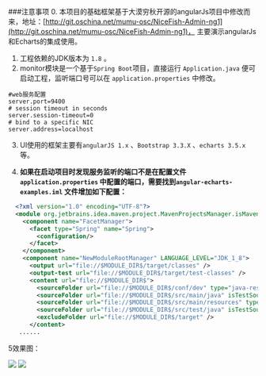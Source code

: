 ###注意事项
0. 本项目的基础框架基于大漠穷秋开源的angularJs项目中修改而来，地址：[http://git.oschina.net/mumu-osc/NiceFish-Admin-ng1](http://git.oschina.net/mumu-osc/NiceFish-Admin-ng1)，  主要演示angularJs和Echarts的集成使用。
1. 工程依赖的JDK版本为 `1.8` 。
2. monitor模块是一个基于`Spring Boot`项目，直接运行 `Application.java` 便可启动工程，监听端口号可以在 `application.properties` 中修改。
```properties
#web服务配置
server.port=9400
# session timeout in seconds
server.session-timeout=0
# bind to a specific NIC
server.address=localhost
```

3. UI使用的框架主要有`angularJS 1.x` 、`Bootstrap 3.3.X` 、`echarts 3.5.x` 等。

4. **如果在启动项目时发现服务监听的端口不是在配置文件`application.properties` 中配置的端口，需要找到`angular-echarts-examples.iml` 文件增加如下配置：**
```xml
  <?xml version="1.0" encoding="UTF-8"?>
  <module org.jetbrains.idea.maven.project.MavenProjectsManager.isMavenModule="true" type="JAVA_MODULE" version="4">
    <component name="FacetManager">
      <facet type="Spring" name="Spring">
        <configuration/>
      </facet>
    </component>
    <component name="NewModuleRootManager" LANGUAGE_LEVEL="JDK_1_8">
      <output url="file://$MODULE_DIR$/target/classes" />
      <output-test url="file://$MODULE_DIR$/target/test-classes" />
      <content url="file://$MODULE_DIR$">
        <sourceFolder url="file://$MODULE_DIR$/conf/dev" type="java-resource" />
        <sourceFolder url="file://$MODULE_DIR$/src/main/java" isTestSource="false" />
        <sourceFolder url="file://$MODULE_DIR$/src/main/resources" type="java-resource" />   // ##就是这条##
        <sourceFolder url="file://$MODULE_DIR$/src/test/java" isTestSource="true" />
        <excludeFolder url="file://$MODULE_DIR$/target" />
      </content>
   ......
```
5效果图：

<img src="./0.png"/>

<img src="./1.png"/>